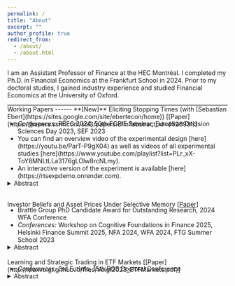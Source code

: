 ```yaml
---
permalink: /
title: "About"
excerpt: ""
author_profile: true
redirect_from: 
  - /about/
  - /about.html
---
```


I am an Assistant Professor of Finance at the HEC Montréal. I completed my Ph.D. in Financial Economics at the Frankfurt School in 2024. Prior to my doctoral studies, I gained industry experience and studied Financial Economics at the University of Oxford.

<hr style="border-top-color:black; margin-block-end:0">
Working Papers
------
**[New]** Eliciting Stopping Times (with [Sebastian Ebert](https://sites.google.com/site/ebertecon/home)) [[Paper](https://papers.ssrn.com/sol3/papers.cfm?abstract_id=4526931)]
  <ul style="margin-top:-1.3em">
   <li><i>Conferences:</i> RBFC 2024, 50th EGRIE Seminar, European Decision Sciences Day 2023, SEF 2023</li>
   <li>You can find an overview video of the experimental design [here](https://youtu.be/ParT-P9gX04) as well as videos of all experimental studies [here](https://www.youtube.com/playlist?list=PLr_xX-ToY8MNLtLLa3176gLOlw8rcNLmy).</li>
   <li>An interactive version of the experiment is available [here](https://rtsexpdemo.onrender.com).</li>
  </ul>
  <details style="margin-top:-1em"><summary>Abstract</summary>We propose an experimental method to elicit stopping times. Using an interactive tool, subjects specify complete contingent plans of when to continue or stop taking a given risk. We document five main results: (1) Stopping times differ significantly between subjects. A machine-learning algorithm classifies 39% of the strategies as stop-loss and 29% as buy-and-hold. (2) Trailing stop-loss strategies are 1.5 times more common than threshold stop-loss strategies. Restricting choices to threshold strategies does not affect aggregate stopping times. (3) A structural prospect theory estimation aligns closely with an unsupervised machine-learning algorithm, suggesting a good descriptive fit of prospect theory. (4) Most subjects use path-dependence and randomization if available. (5) 60% of subjects choose their stopping time by forward instead of backward induction (26%). We also compare planned with actual (sequential) risk-taking and document the causal effects of memory, defaults, planning constraints, and planning as such on dynamic consistency.
  </details>
<br>


Investor Beliefs and Asset Prices Under Selective Memory [[Paper](http://maxvoigt.github.io/files/Voigt24_BeliefsAssetPrices.pdf)]
  <ul style="margin-top:-1.3em">
   <li>Brattle Group PhD Candidate Award for Outstanding Research, 2024 WFA Conference</li>
   <li><i>Conferences:</i> Workshop on Cognitive Foundations in Finance 2025, Helsinki Finance Summit 2025, NFA 2024, WFA 2024, FTG Summer School 2023</li>
  </ul>
  <details style="margin-top:-1em"><summary>Abstract</summary>I present a consumption-based asset pricing model in which the representative agent selectively recalls past fundamentals that resemble current fundamentals and updates beliefs as if the recalled observations are all that occurred. This similarity-weighted selective memory jointly explains important facts about belief formation, survey data, and realized asset prices. Subjective expectations overreact and are procyclical, the subjective volatility is countercyclical, and the subjective risk premium has a low volatility. In contrast, realized returns are predictably countercyclical, highly volatile, and unrelated to variation of objective risk measures. My results suggest that human memory can simultaneously account for individual-level data and aggregate asset pricing facts.
  </details>

<br>
Learning and Strategic Trading in ETF Markets [[Paper](http://maxvoigt.github.io/files/Voigt2023_ETFMarkets.pdf)]
  <ul style="margin-top:-1.3em">
   <li><i>Conferences:</i> 3rd FutInfo, 15th RGS Doctoral Conference</li>
  </ul>
  <details style="margin-top:-1em"><summary>Abstract</summary>Designated broker-dealers arbitrage away differences between the market price of an ETF and the net asset value of the underlying assets. Using a dynamic strategic trading model, I show that this arbitrage mechanism increases long-term price informativeness but reduces short-term price informativeness. The information contained in the ETF price leads to additional learning, which improves long-term price informativeness. However, traders informed about the value of an underlying asset use their informational advantage to forecast arbitrage-induced price changes of all other assets contained in the ETF. The predictability of future price changes induces speculative cross-asset trading, which reduces short-term price informativeness. Thus, regulation targeting ETFs must balance short- and long-term price informativeness.
  </details>